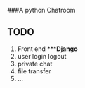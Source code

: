###A python Chatroom

## TODO

1. Front end *****Django**
2. user login logout
3. private chat
4. file transfer
5. ...
